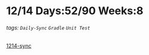 # 12/14 Days:52/90 Weeks:8
###### tags: `Daily-Sync` `Gradle` `Unit Test`
[1214-sync](https://hackmd.io/@nu_qcIVMToaLLQ-6gTt93g/HJRrgoLOj)


